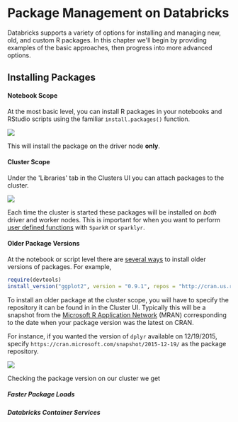 # Package Management on Databricks

Databricks supports a variety of options for installing and managing new, old, and custom R packages.  In this chapter we'll begin by providing examples of the basic approaches, then progress into more advanced options.

## Installing Packages

#### Notebook Scope

At the most basic level, you can install R packages in your notebooks and RStudio scripts using the familiar `install.packages()` function. 

<img src="https://github.com/marygracemoesta/R-User-Guide/blob/master/Developing_on_Databricks/images/installpackages.png?raw=true">

This will install the package on the driver node **only**.  

#### Cluster Scope

Under the 'Libraries' tab in the Clusters UI you can attach packages to the cluster.  

<img src="https://github.com/marygracemoesta/R-User-Guide/blob/master/Developing_on_Databricks/images/attach_library_clusters_ui.png?raw=true">

Each time the cluster is started these packages will be installed on *both* driver and worker nodes.  This is important for when you want to perform [user defined functions](insertlink) with `SparkR` or `sparklyr`.

#### Older Package Versions

At the notebook or script level there are [several ways](https://support.rstudio.com/hc/en-us/articles/219949047-Installing-older-versions-of-packages) to install older versions of packages.  For example,

```R
require(devtools)
install_version("ggplot2", version = "0.9.1", repos = "http://cran.us.r-project.org")
```

To install an older package at the cluster scope, you will have to specify the repository it can be found in in the Cluster UI.  Typically this will be a snapshot from the [Microsoft R Application Network](https://mran.microsoft.com/) (MRAN) corresponding to the date when your package version was the latest on CRAN.  

For instance, if you wanted the version of `dplyr` available on 12/19/2015, specify `https://cran.microsoft.com/snapshot/2015-12-19/` as the package repository.

<img src="https://github.com/marygracemoesta/R-User-Guide/blob/master/Developing_on_Databricks/images/install_version.png?raw=true">

Checking the package version on our cluster we get 

##### Faster Package Loads



##### Databricks Container Services
